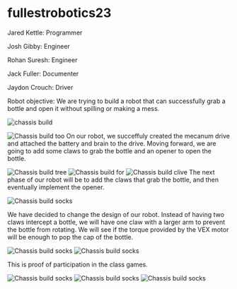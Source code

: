 # fullestrobotics23

Jared Kettle: Programmer

Josh Gibby: Engineer

Rohan Suresh: Engineer

Jack Fuller: Documenter

Jaydon Crouch: Driver



Robot objective: We are trying to build a robot that can successfully grab a bottle and open it without spilling or making a mess.

![chassis build](https://github.com/Rsuresh2/Robotsteam1/blob/main/images/PXL_20230913_194543386.MP.jpg?raw=true)

![Chassis build too](https://github.com/Rsuresh2/Robotsteam1/blob/main/images/PXL_20230913_195652661.MP.jpg?raw=true)
On our robot, we succeffuly created the mecanum drive and attached the battery and brain to the drive. Moving forward, we are going to add some claws to grab the bottle and an opener to open the bottle.

![Chassis build tree](https://github.com/Rsuresh2/Robotsteam1/blob/main/images/PXL_20230927_185944974.MP.jpg?raw=true)
![Chassis build for](https://github.com/Rsuresh2/Robotsteam1/blob/main/images/PXL_20230927_185953456.MP.jpg?raw=true)
![Chassis build clive](https://github.com/Rsuresh2/Robotsteam1/blob/main/images/PXL_20230927_190005201.MP.jpg?raw=true)
The next phase of our robot will be to add the claws that grab the bottle, and then eventually implement the opener.

![Chassis build socks](https://github.com/Rsuresh2/Robotsteam1/blob/main/images/PXL_20230927_191700776.MP.jpg?raw=true)

We have decided to change the design of our robot. Instead of having two claws intercept a bottle, we will have one claw with a larger arm to prevent the bottle from rotating. We will see if the torque provided by the VEX motor will be enough to pop the cap of the bottle. 

![Chassis build socks](https://github.com/Rsuresh2/Robotsteam1/blob/main/images/PXL_20231129_194516206.MP.jpg?raw=true)
![Chassis build socks](https://github.com/Rsuresh2/Robotsteam1/blob/main/images/PXL_20231129_194518317.MP.jpg?raw=true)


This is proof of participation in the class games.

![Chassis build socks](https://github.com/Rsuresh2/Robotsteam1/blob/main/images/PXL_20231127_204215246.MP.jpg?raw=true)
![Chassis build socks](https://github.com/Rsuresh2/Robotsteam1/blob/main/images/PXL_20231127_204206621.MP.jpg?raw=true)
![Chassis build socks](https://github.com/Rsuresh2/Robotsteam1/blob/main/images/PXL_20231127_204209103.MP.jpg?raw=true)

